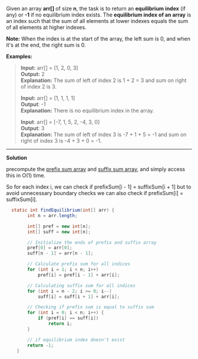 Given an array ****arr[]**** of size ****n****, the task is to return an ****equilibrium**** ****index**** (if any) or ****-1**** if no equilibrium index exists. The ****equilibrium index of an array**** is an index such that the sum of all elements at lower indexes equals the sum of all elements at higher indexes.

****Note:**** When the index is at the start of the array, the left sum is 0, and when it's at the end, the right sum is 0.

****Examples:****

> ****Input:**** arr[] = [1, 2, 0, 3]  
> ****Output:**** 2  
> ****Explanation:**** The sum of left of index 2 is 1 + 2 = 3 and sum on right of index 2 is 3.
> 
> ****Input:**** arr[] = [1, 1, 1, 1]  
> ****Output****: -1  
> ****Explanation:**** There is no equilibrium index in the array.
> 
> ****Input****: arr[] = [-7, 1, 5, 2, -4, 3, 0]  
> ****Output****: 3  
> ****Explanation:**** The sum of left of index 3 is -7 + 1 + 5 = -1 and sum on right of index 3 is -4 + 3 + 0 = -1.

-------------------------------------------------
**Solution**

precompute the [prefix sum array](https://www.geeksforgeeks.org/prefix-sum-array-implementation-applications-competitive-programming/) and [suffix sum array](https://www.geeksforgeeks.org/suffix-sum-array/), and simply access this in O(1) time.

So for each index i, we can check if prefixSum[i - 1] = suffixSum[i + 1] but to avoid unnecessary boundary checks we can also check if prefixSum[i] = suffixSum[i].

```java
  static int findEquilibrium(int[] arr) {
        int n = arr.length;

        int[] pref = new int[n];
        int[] suff = new int[n];

        // Initialize the ends of prefix and suffix array
        pref[0] = arr[0];
        suff[n - 1] = arr[n - 1];

        // Calculate prefix sum for all indices
        for (int i = 1; i < n; i++) 
            pref[i] = pref[i - 1] + arr[i];

        // Calculating suffix sum for all indices
        for (int i = n - 2; i >= 0; i--) 
            suff[i] = suff[i + 1] + arr[i];

        // Checking if prefix sum is equal to suffix sum
        for (int i = 0; i < n; i++) {
            if (pref[i] == suff[i]) 
                return i;
        }

        // if equilibrium index doesn't exist
        return -1;
    }
```